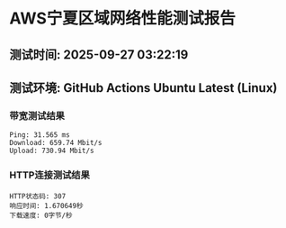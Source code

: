 # AWS宁夏区域网络性能测试报告
## 测试时间: 2025-09-27 03:22:19
## 测试环境: GitHub Actions Ubuntu Latest (Linux)

### 带宽测试结果
```
Ping: 31.565 ms
Download: 659.74 Mbit/s
Upload: 730.94 Mbit/s
```

### HTTP连接测试结果
```
HTTP状态码: 307
响应时间: 1.670649秒
下载速度: 0字节/秒
```

